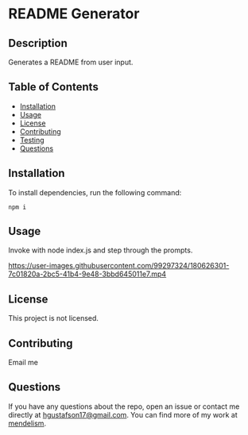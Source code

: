 # README Generator
 
  ## Description
  
  Generates a README from user input.
  
  
  ## Table of Contents
  
  - [Installation](#installation)
  - [Usage](#usage)
  - [License](#license)
  - [Contributing](#contributing)
  - [Testing](#testing)
  - [Questions](#questions)
  
  
  ## Installation
  
  To install dependencies, run the following command:
  ```
  npm i
  ```
  
  
  ## Usage
  
  Invoke with node index.js and step through the prompts.

  


https://user-images.githubusercontent.com/99297324/180626301-7c01820a-2bc5-41b4-9e48-3bbd645011e7.mp4


  
  ## License
  
  This project is not licensed.
  
  
  ## Contributing
  
  Email me
  
  
  ## Questions
  
  If you have any questions about the repo, open an issue or contact me directly at [hgustafson17@gmail.com](mailto:hgustafson17@gmail.com). You can find more of my work at [mendelism](https://github.com/mendelism).

